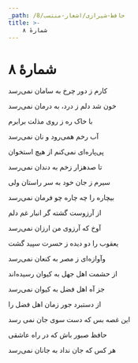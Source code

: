 ```yaml
---
_path: /حافظ-شیرازی/اشعار-منتسب/8
title: >-
    شمارهٔ ۸
---
```

# شمارهٔ ۸

<div class="b" id="bn1"><div class="m1"><p>کارم ز دور چرخ به سامان نمی‌رسد</p></div>
<div class="m2"><p>خون شد دلم ز درد، به درمان نمی‌رسد </p></div></div>
<div class="b" id="bn2"><div class="m1"><p>با خاک ره ز روی مذلت برابرم</p></div>
<div class="m2"><p>آب رخم همی‌رود و نان نمی‌رسد </p></div></div>
<div class="b" id="bn3"><div class="m1"><p>پی‌پاره‌ای نمی‌کنم از هیچ استخوان</p></div>
<div class="m2"><p>تا صدهزار زخم به دندان نمی‌رسد </p></div></div>
<div class="b" id="bn4"><div class="m1"><p>سیرم ز جان خود به سر راستان ولی</p></div>
<div class="m2"><p>بیچاره را چه چاره چو فرمان نمی‌رسد </p></div></div>
<div class="b" id="bn5"><div class="m1"><p>از آرزوست گشته گر انبار غم دلم</p></div>
<div class="m2"><p>آوخ که آرزوی من ارزان نمی‌رسد </p></div></div>
<div class="b" id="bn6"><div class="m1"><p>یعقوب را دو دیده ز حسرت سپید گشت</p></div>
<div class="m2"><p>وآوازه‌ای ز مصر به کنعان نمی‌رسد </p></div></div>
<div class="b" id="bn7"><div class="m1"><p>از حشمت اهل جهل به کیوان رسیده‌اند</p></div>
<div class="m2"><p>جز آه اهل فضل به کیوان نمی‌رسد </p></div></div>
<div class="b" id="bn8"><div class="m1"><p>از دستبرد جور زمان اهل فضل را</p></div>
<div class="m2"><p>این غصه بس که دست سوی جان نمی‌ رسد </p></div></div>
<div class="b" id="bn9"><div class="m1"><p>حافظ صبور باش که در راه عاشقی</p></div>
<div class="m2"><p>هر کس که جان نداد به جانان نمی‌رسد</p></div></div>
